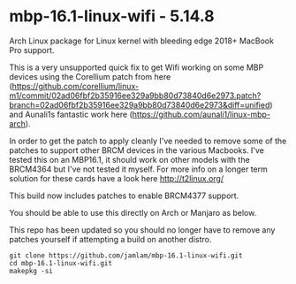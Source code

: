mbp-16.1-linux-wifi - 5.14.8
==============

Arch Linux package for Linux kernel with bleeding edge 2018+ MacBook Pro support.

This is a very unsupported quick fix to get Wifi working on some MBP devices using the Corellium patch from here (https://github.com/corellium/linux-m1/commit/02ad06fbf2b35916ee329a9bb80d73840d6e2973.patch?branch=02ad06fbf2b35916ee329a9bb80d73840d6e2973&diff=unified) and Aunali1s fantastic work here (https://github.com/aunali1/linux-mbp-arch). 

In order to get the patch to apply cleanly I've needed to remove some of the patches to support other BRCM devices in the various Macbooks. I've tested this on an MBP16.1, it should work on other models with the BRCM4364 but I've not tested it myself. For more info on a longer term solution for these cards have a look here http://t2linux.org/

This build now includes patches to enable BRCM4377 support. 

You should be able to use this directly on Arch or Manjaro as below. 

This repo has been updated so you should no longer have to remove any patches yourself if attempting a build on another distro.

    git clone https://github.com/jamlam/mbp-16.1-linux-wifi.git
    cd mbp-16.1-linux-wifi.git
    makepkg -si


